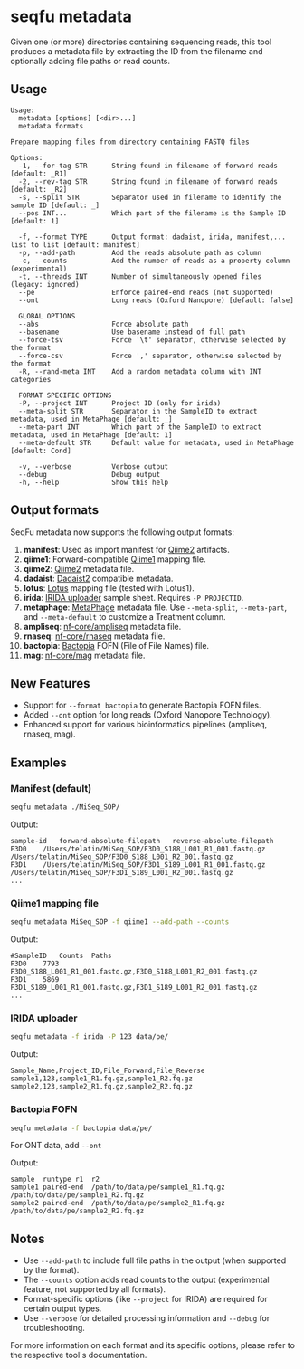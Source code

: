 # seqfu metadata

Given one (or more) directories containing sequencing reads, this tool produces a metadata file by extracting the ID from the filename and optionally adding file paths or read counts.

## Usage
```
Usage: 
  metadata [options] [<dir>...]
  metadata formats

Prepare mapping files from directory containing FASTQ files

Options:
  -1, --for-tag STR      String found in filename of forward reads [default: _R1]
  -2, --rev-tag STR      String found in filename of forward reads [default: _R2]
  -s, --split STR        Separator used in filename to identify the sample ID [default: _]
  --pos INT...           Which part of the filename is the Sample ID [default: 1]

  -f, --format TYPE      Output format: dadaist, irida, manifest,... list to list [default: manifest]
  -p, --add-path         Add the reads absolute path as column 
  -c, --counts           Add the number of reads as a property column (experimental)
  -t, --threads INT      Number of simultaneously opened files (legacy: ignored) 
  --pe                   Enforce paired-end reads (not supported)
  --ont                  Long reads (Oxford Nanopore) [default: false]

  GLOBAL OPTIONS
  --abs                  Force absolute path
  --basename             Use basename instead of full path
  --force-tsv            Force '\t' separator, otherwise selected by the format
  --force-csv            Force ',' separator, otherwise selected by the format
  -R, --rand-meta INT    Add a random metadata column with INT categories

  FORMAT SPECIFIC OPTIONS
  -P, --project INT      Project ID (only for irida)
  --meta-split STR       Separator in the SampleID to extract metadata, used in MetaPhage [default: _]
  --meta-part INT        Which part of the SampleID to extract metadata, used in MetaPhage [default: 1]
  --meta-default STR     Default value for metadata, used in MetaPhage [default: Cond]

  -v, --verbose          Verbose output
  --debug                Debug output
  -h, --help             Show this help

```

## Output formats

SeqFu metadata now supports the following output formats:

1. **manifest**: Used as import manifest for [Qiime2](https://qiime2.org/) artifacts.
2. **qiime1**: Forward-compatible [Qiime1](http://qiime.org/) mapping file.
3. **qiime2**: [Qiime2](https://qiime2.org/) metadata file.
4. **dadaist**: [Dadaist2](https://quadram-institute-bioscience.github.io/dadaist2) compatible metadata.
5. **lotus**: [Lotus](http://lotus2.earlham.ac.uk/) mapping file (tested with Lotus1).
6. **irida**: [IRIDA uploader](https://github.com/phac-nml/irida-uploader) sample sheet. Requires `-P PROJECTID`.
7. **metaphage**: [MetaPhage](https://mattiapandolfovr.github.io/MetaPhage) metadata file. Use `--meta-split`, `--meta-part`, and `--meta-default` to customize a Treatment column.
8. **ampliseq**: [nf-core/ampliseq](https://nf-co.re/ampliseq) metadata file.
9. **rnaseq**: [nf-core/rnaseq](https://nf-co.re/rnaseq) metadata file.
10. **bactopia**: [Bactopia](https://bactopia.github.io/) FOFN (File of File Names) file.
11. **mag**: [nf-core/mag](https://nf-co.re/mag) metadata file.

## New Features

- Support for `--format bactopia` to generate Bactopia FOFN files.
- Added `--ont` option for long reads (Oxford Nanopore Technology).
- Enhanced support for various bioinformatics pipelines (ampliseq, rnaseq, mag).

## Examples

### Manifest (default)

```bash
seqfu metadata ./MiSeq_SOP/
```

Output:
```
sample-id	forward-absolute-filepath	reverse-absolute-filepath
F3D0	/Users/telatin/MiSeq_SOP/F3D0_S188_L001_R1_001.fastq.gz	/Users/telatin/MiSeq_SOP/F3D0_S188_L001_R2_001.fastq.gz
F3D1	/Users/telatin/MiSeq_SOP/F3D1_S189_L001_R1_001.fastq.gz	/Users/telatin/MiSeq_SOP/F3D1_S189_L001_R2_001.fastq.gz
...
```

### Qiime1 mapping file

```bash
seqfu metadata MiSeq_SOP -f qiime1 --add-path --counts
```

Output:
```
#SampleID	Counts	Paths
F3D0	7793	F3D0_S188_L001_R1_001.fastq.gz,F3D0_S188_L001_R2_001.fastq.gz
F3D1	5869	F3D1_S189_L001_R1_001.fastq.gz,F3D1_S189_L001_R2_001.fastq.gz
...
```

### IRIDA uploader

```bash
seqfu metadata -f irida -P 123 data/pe/
```

Output:
```
Sample_Name,Project_ID,File_Forward,File_Reverse
sample1,123,sample1_R1.fq.gz,sample1_R2.fq.gz
sample2,123,sample2_R1.fq.gz,sample2_R2.fq.gz
```

### Bactopia FOFN

```bash
seqfu metadata -f bactopia data/pe/
```

For ONT data, add `--ont`

Output:
```
sample	runtype	r1	r2
sample1	paired-end	/path/to/data/pe/sample1_R1.fq.gz	/path/to/data/pe/sample1_R2.fq.gz
sample2	paired-end	/path/to/data/pe/sample2_R1.fq.gz	/path/to/data/pe/sample2_R2.fq.gz
```

## Notes

- Use `--add-path` to include full file paths in the output (when supported by the format).
- The `--counts` option adds read counts to the output (experimental feature, not supported by all formats).
- Format-specific options (like `--project` for IRIDA) are required for certain output types.
- Use `--verbose` for detailed processing information and `--debug` for troubleshooting.

For more information on each format and its specific options, please refer to the respective tool's documentation.